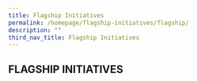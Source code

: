 ```yaml
---
title: Flagship Initiatives
permalink: /homepage/flagship-initiatives/flagship/
description: ""
third_nav_title: Flagship Initiatives
---
```

## FLAGSHIP INITIATIVES

